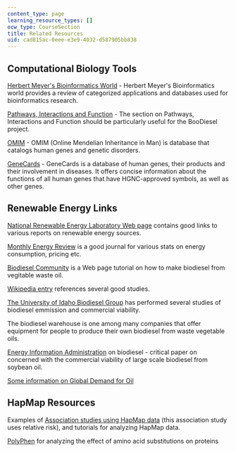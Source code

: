 ```yaml
---
content_type: page
learning_resource_types: []
ocw_type: CourseSection
title: Related Resources
uid: cad815ac-0eee-e3e9-4032-d587905bb838
---
```


Computational Biology Tools
---------------------------

[Herbert Meyer's Bioinformatics World](http://homepage.univie.ac.at/herbert.mayer/index.html) - Herbert Meyer's Bioinformatics world provides a review of categorized applications and databases used for bioinformatics research.

[Pathways, Interactions and Function](http://homepage.univie.ac.at/herbert.mayer/MainPATH.html) - The section on Pathways, Interactions and Function should be particularly useful for the BooDiesel project.

[OMIM](http://www.ncbi.nlm.nih.gov/entrez/query.fcgi?db=OMIM) - OMIM (Online Mendelian Inheritance in Man) is database that catalogs human genes and genetic disorders.

[GeneCards](http://www.genecards.org/) - GeneCards is a database of human genes, their products and their involvement in diseases. It offers concise information about the functions of all human genes that have HGNC-approved symbols, as well as other genes.

Renewable Energy Links
----------------------

[National Renewable Energy Laboratory Web page](http://www.nrel.gov/rredc/) contains good links to various reports on renewable energy sources.

[Monthly Energy Review](http://www.eia.doe.gov/emeu/mer/contents.html) is a good journal for various stats on energy consumption, pricing etc.

[Biodiesel Community](http://www.communityfuels.com/) is a Web page tutorial on how to make biodiesel from vegitable waste oil.

[Wikipedia entry](http://en.wikipedia.org/wiki/Biodiesel) references several good studies.

[The University of Idaho Biodiesel Group](http://biodieseleducation.org/) has performed several studies of biodiesel emmission and commercial viability.

The biodiesel warehouse is one among many companies that offer equipment for people to produce their own biodiesel from waste vegetable oils.

[Energy Information Administration](http://www.eia.doe.gov/oiaf/analysispaper/biodiesel/) on biodiesel - critical paper on concerned with the commercial viability of large scale biodiesel from soybean oil.

[Some information on Global Demand for Oil](http://www.eia.doe.gov/pub/oil_gas/petroleum/analysis_publications/oil_market_basics/demand_text.htm)

HapMap Resources
----------------

Examples of [Association studies using HapMap data](http://www.hapmap.org/tutorials.html.en) (this association study uses relative risk), and tutorials for analyzing HapMap data.

[PolyPhen](http://genetics.bwh.harvard.edu/pph/pph_help_text.html) for analyzing the effect of amino acid substitutions on proteins